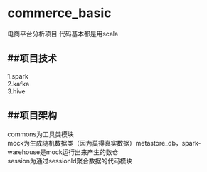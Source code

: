 # commerce_basic
 电商平台分析项目
 代码基本都是用scala


##项目技术
-
1.spark     
2.kafka         
3.hive 


##项目架构
-
commons为工具类模块       
mock为生成随机数据类（因为莫得真实数据）metastore_db，spark-warehouse是mock运行出来产生的数仓        
session为通过sessionId聚合数据的代码模块

